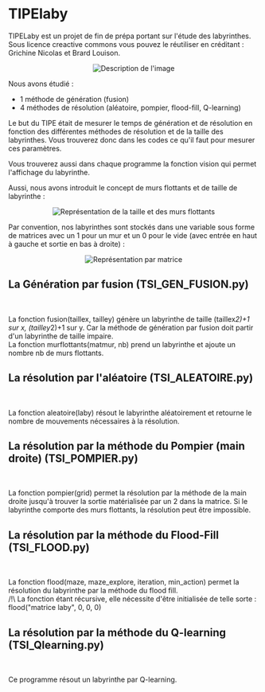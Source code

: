# TIPElaby
TIPELaby est un projet de fin de prépa portant sur l'étude des labyrinthes. Sous licence creactive commons vous pouvez le réutiliser en créditant : Grichine Nicolas et Brard Louison.
<p align="center">
  <img src="https://github.com/JustFurax/TIPElaby/assets/32780530/d283a8c8-ef18-475a-94e7-0b3a704bb576" alt="Description de l'image">
</p>

Nous avons étudié :
<ul>
    <li>1 méthode de génération (fusion)</li>
    <li>4 méthodes de résolution (aléatoire, pompier, flood-fill, Q-learning)</li>
</ul>
Le but du TIPE était de mesurer le temps de génération et de résolution en fonction des différentes méthodes de résolution et de la taille des labyrinthes. Vous trouverez donc dans les codes ce qu'il faut pour mesurer ces paramètres.<br />

Vous trouverez aussi dans chaque programme la fonction vision qui permet l'affichage du labyrinthe.<br />

Aussi, nous avons introduit le concept de murs flottants et de taille de labyrinthe :
<p align="center">
  <img src="https://github.com/JustFurax/TIPElaby/assets/32780530/5950dcde-15ad-461f-b99f-7bf6d83ceb86" alt="Représentation de la taille et des murs flottants">
</p>

Par convention, nos labyrinthes sont stockés dans une variable sous forme de matrices avec un 1 pour un mur et un 0 pour le vide (avec entrée en haut à gauche et sortie en bas à droite) :
<p align="center">
  <img src="https://github.com/JustFurax/TIPElaby/assets/32780530/1e9eebb4-f778-443e-a010-c64699c92ed0" alt="Représentation par matrice">
</p>

<h2>La Génération par fusion (TSI_GEN_FUSION.py)</h2><br />

La fonction fusion(taillex, tailley) génère un labyrinthe de taille (taillex*2)+1 sur x, (tailley*2)+1 sur y. Car la méthode de génération par fusion doit partir d'un labyrinthe de taille impaire.<br />
La fonction murflottants(matmur, nb) prend un labyrinthe et ajoute un nombre nb de murs flottants.<br />

<h2>La résolution par l'aléatoire (TSI_ALEATOIRE.py)</h2><br />

La fonction aleatoire(laby) résout le labyrinthe aléatoirement et retourne le nombre de mouvements nécessaires à la résolution.

<h2>La résolution par la méthode du Pompier (main droite) (TSI_POMPIER.py)</h2><br />

La fonction pompier(grid) permet la résolution par la méthode de la main droite jusqu'à trouver la sortie matérialisée par un 2 dans la matrice. Si le labyrinthe comporte des murs flottants, la résolution peut être impossible.<br />

<h2>La résolution par la méthode du Flood-Fill (TSI_FLOOD.py)</h2><br />

La fonction flood(maze, maze_explore, iteration, min_action) permet la résolution du labyrinthe par la méthode du flood fill.<br />
/!\ La fonction étant récursive, elle nécessite d'être initialisée de telle sorte : flood("matrice laby", 0, 0, 0)<br />

<h2>La résolution par la méthode du Q-learning (TSI_Qlearning.py)</h2><br />

Ce programme résout un labyrinthe par Q-learning.<br />





